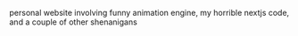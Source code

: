 personal website involving funny animation engine, my horrible nextjs code, and a couple of other shenanigans